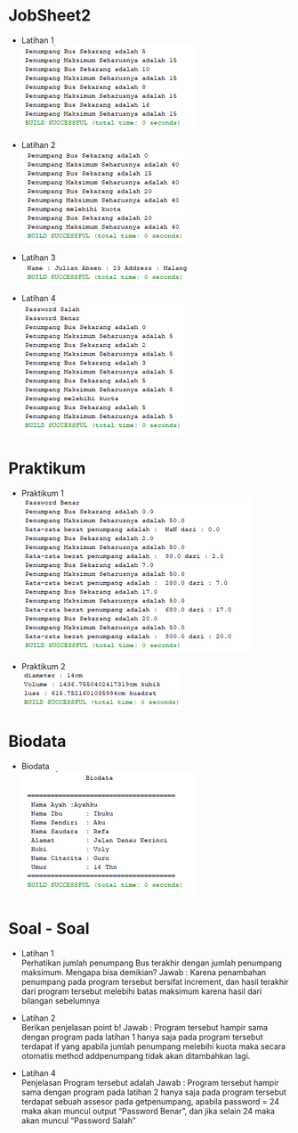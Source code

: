 # JobSheet2

* Latihan 1 <br>
![alt text](https://github.com/ebri883/JobSheet2/blob/master/1.PNG)

* Latihan 2 <br>
![alt text](https://github.com/ebri883/JobSheet2/blob/master/2.PNG)

* Latihan 3 <br>
![alt text](https://github.com/ebri883/JobSheet2/blob/master/3.PNG)

* Latihan 4 <br>
![alt text](https://github.com/ebri883/JobSheet2/blob/master/4.PNG)<br>


# Praktikum

* Praktikum 1 <br>
![alt text](https://github.com/ebri883/JobSheet2/blob/master/5.PNG)

* Praktikum 2 <br>
![alt text](https://github.com/ebri883/JobSheet2/blob/master/6.PNG)<br>


# Biodata

* Biodata <br>
![alt text](https://github.com/ebri883/JobSheet2/blob/master/7.PNG)<br>

# Soal - Soal

* Latihan 1 <br>
Perhatikan jumlah penumpang Bus terakhir dengan jumlah penumpang maksimum. Mengapa bisa demikian?
Jawab :
Karena penambahan penumpang pada program tersebut bersifat increment, dan hasil terakhir dari program tersebut melebihi batas maksimum karena hasil dari bilangan sebelumnya

* Latihan 2 <br>
Berikan penjelasan point b!
Jawab :
Program tersebut hampir sama dengan program pada latihan 1 hanya saja pada program tersebut terdapat if yang apabila jumlah penumpang melebihi kuota maka secara otomatis method addpenumpang tidak akan ditambahkan lagi.

* Latihan 4 <br>
Penjelasan Program tersebut adalah
Jawab :
Program tersebut hampir sama dengan program pada latihan 2 hanya saja pada program tersebut terdapat sebuah assesor pada getpenumpang, apabila password = 24 maka akan muncul output “Password Benar”, dan jika selain 24 maka akan muncul “Password Salah”
